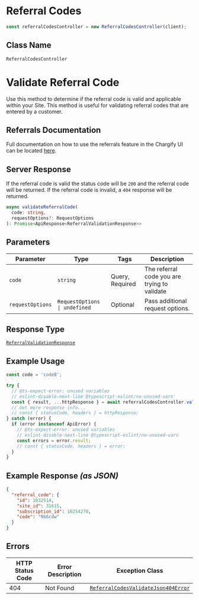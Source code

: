 # Referral Codes

```ts
const referralCodesController = new ReferralCodesController(client);
```

## Class Name

`ReferralCodesController`


# Validate Referral Code

Use this method to determine if the referral code is valid and applicable within your Site. This method is useful for validating referral codes that are entered by a customer.

## Referrals Documentation

Full documentation on how to use the referrals feature in the Chargify UI can be located [here](https://chargify.zendesk.com/hc/en-us/articles/4407802831643).

## Server Response

If the referral code is valid the status code will be `200` and the referral code will be returned. If the referral code is invalid, a `404` response will be returned.

```ts
async validateReferralCode(
  code: string,
  requestOptions?: RequestOptions
): Promise<ApiResponse<ReferralValidationResponse>>
```

## Parameters

| Parameter | Type | Tags | Description |
|  --- | --- | --- | --- |
| `code` | `string` | Query, Required | The referral code you are trying to validate |
| `requestOptions` | `RequestOptions \| undefined` | Optional | Pass additional request options. |

## Response Type

[`ReferralValidationResponse`](../../doc/models/referral-validation-response.md)

## Example Usage

```ts
const code = 'code8';

try {
  // @ts-expect-error: unused variables
  // eslint-disable-next-line @typescript-eslint/no-unused-vars
  const { result, ...httpResponse } = await referralCodesController.validateReferralCode(code);
  // Get more response info...
  // const { statusCode, headers } = httpResponse;
} catch (error) {
  if (error instanceof ApiError) {
    // @ts-expect-error: unused variables
    // eslint-disable-next-line @typescript-eslint/no-unused-vars
    const errors = error.result;
    // const { statusCode, headers } = error;
  }
}
```

## Example Response *(as JSON)*

```json
{
  "referral_code": {
    "id": 1032514,
    "site_id": 31615,
    "subscription_id": 16254270,
    "code": "9b6cdw"
  }
}
```

## Errors

| HTTP Status Code | Error Description | Exception Class |
|  --- | --- | --- |
| 404 | Not Found | [`ReferralCodesValidateJson404Error`](../../doc/models/referral-codes-validate-json-404-error.md) |

